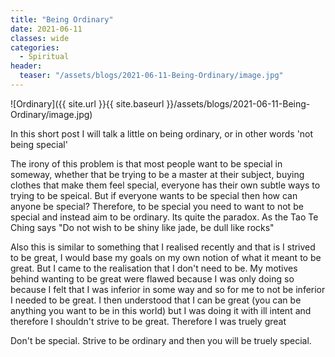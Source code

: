 ```yaml
---
title: "Being Ordinary"
date: 2021-06-11
classes: wide
categories:
  - Spiritual 
header:
  teaser: "/assets/blogs/2021-06-11-Being-Ordinary/image.jpg"
---
```


![Ordinary]({{ site.url }}{{ site.baseurl }}/assets/blogs/2021-06-11-Being-Ordinary/image.jpg)

In this short post I will talk a little on being ordinary, or in other words 'not being special'

The irony of this problem is that most people want to be special in someway, whether that be trying to be a master at their subject, buying clothes that make them feel special, everyone has their own subtle ways to trying to be speical. But if everyone wants to be special then how can anyone be special? Therefore, to be special you need to want to not be special and instead aim to be ordinary. Its quite the paradox. As the Tao Te Ching says "Do not wish to be shiny like jade, be dull like rocks"

Also this is similar to something that I realised recently and that is I strived to be great, I would base my goals on my own notion of what it meant to be great. But I came to the realisation that I don't need to be. My motives behind wanting to be great were flawed because I was only doing so because I felt that I was inferior in some way and so for me to not be inferior I needed to be great. I then understood that I can be great (you can be anything you want to be in this world) but I was doing it with ill intent and therefore I shouldn't strive to be great. Therefore I was truely great

Don't be special. Strive to be ordinary and then you will be truely special.
